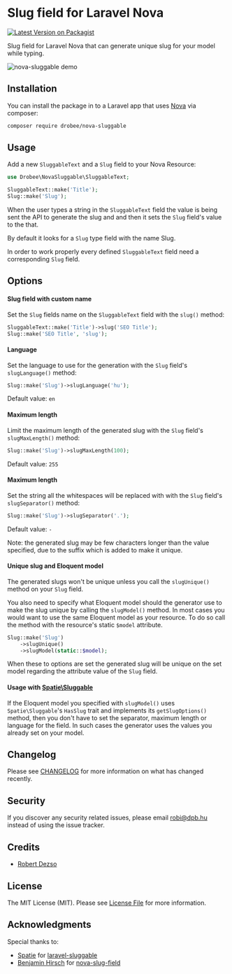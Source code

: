 # Slug field for Laravel Nova

[![Latest Version on Packagist](https://img.shields.io/packagist/v/drobee/nova-sluggable.svg?style=flat-square)](https://packagist.org/packages/drobee/nova-sluggable)

Slug field for Laravel Nova that can generate unique slug for your model while typing.

![nova-sluggable demo](https://drobee.github.io/nova-sluggable.gif)

## Installation

You can install the package in to a Laravel app that uses [Nova](https://nova.laravel.com) via composer:

```bash
composer require drobee/nova-sluggable
```



## Usage

Add a new `SluggableText` and a `Slug` field to your Nova Resource:

```php
use Drobee\NovaSluggable\SluggableText;

SluggableText::make('Title');
Slug::make('Slug');
```

When the user types a string in the `SluggableText` field the value is being sent the API to generate the slug and and then it sets the `Slug` field's value to the that.

By default it looks for a `Slug` type field with the name Slug.

In order to work properly every defined `SluggableText` field need a corresponding `Slug` field.

## Options

#### Slug field with custom name

Set the `Slug` fields name on the `SluggableText` field with the `slug()` method:

```php
SluggableText::make('Title')->slug('SEO Title');
Slug::make('SEO Title', 'slug');
```

#### Language

Set the language to use for the generation with the `Slug` field's `slugLanguage()` method:

```php
Slug::make('Slug')->slugLanguage('hu');
```

Default value: `en`

#### Maximum length

Limit the maximum length of the generated slug with the `Slug` field's `slugMaxLength()` method:

```php
Slug::make('Slug')->slugMaxLength(100);
```

Default value: `255`

#### Maximum length

Set the string all the whitespaces will be replaced with with the `Slug` field's `slugSeparator()` method:

```php
Slug::make('Slug')->slugSeparator('.');
```

Default value: `-`

Note: the generated slug may be few characters longer than the value specified, due to the suffix which is added to make it unique.

#### Unique slug and Eloquent model

The generated slugs won't be unique unless you call the `slugUnique()` method on your `Slug` field.

You also need to specify what Eloquent model should the generator use to make the slug unique by calling the `slugModel()` method. In most cases you would want to use the same Eloquent model as your resource. To do so call the method with the resource's static `$model` attribute. 

```php
Slug::make('Slug')
    ->slugUnique()
    ->slugModel(static::$model);
```

When these to options are set the generated slug will be unique on the set model regarding the attribute value of the `Slug` field.

#### Usage with [Spatie\Sluggable](https://github.com/spatie/laravel-sluggable)

If the Eloquent model you specified with `slugModel()` uses `Spatie\Sluggable`'s `HasSlug` trait and implements its `getSlugOptions()` method, then you don't have to set the separator, maximum length or language for the field. In such cases the generator uses the values you already set on your model.

## Changelog

Please see [CHANGELOG](CHANGELOG.md) for more information on what has changed recently.

## Security

If you discover any security related issues, please email robi@dpb.hu instead of using the issue tracker.

## Credits

- [Robert Dezso](https://github.com/drobee)

## License

The MIT License (MIT). Please see [License File](LICENSE.md) for more information.

## Acknowledgments

Special thanks to:

- [Spatie](https://github.com/spatie) for [laravel-sluggable](https://github.com/spatie/laravel-sluggable)
- [Benjamin Hirsch](https://github.com/benjaminhirsch) for [nova-slug-field](https://github.com/benjaminhirsch/nova-slug-field) 